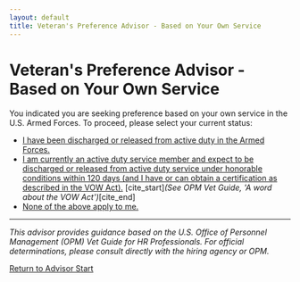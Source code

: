 ```yaml
---
layout: default
title: Veteran's Preference Advisor - Based on Your Own Service
---
```


# Veteran's Preference Advisor - Based on Your Own Service

You indicated you are seeking preference based on your own service in the U.S. Armed Forces. To proceed, please select your current status:

* [I have been discharged or released from active duty in the Armed Forces.](./ownservice_discharged_checkretired.md)
* [I am currently an active duty service member and expect to be discharged or released from active duty service under honorable conditions within 120 days (and I have or can obtain a certification as described in the VOW Act).](./ownservice_vow_checkretired.md)   [cite_start]*(See OPM Vet Guide, 'A word about the VOW Act')*[cite_end]
* [None of the above apply to me.](./ineligible_ownservice_status.md)

---
*This advisor provides guidance based on the U.S. Office of Personnel Management (OPM) Vet Guide for HR Professionals. For official determinations, please consult directly with the hiring agency or OPM.*

[Return to Advisor Start](./start.md)
